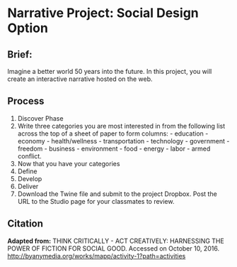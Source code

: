 # Narrative Project: Social Design Option

## Brief:

Imagine a better world 50 years into the future. In this project, you will create an interactive narrative hosted on the web.

## Process

1. Discover Phase
  1. Write three categories you are most interested in from the following list across the top of a sheet of paper to form columns:
    - education
    - economy
    - health/wellness
    - transportation
    - technology
    - government
    - freedom
    - business
    - environment
    - food
    - energy
    - labor
    - armed conflict.
  2. Now that you have your categories
2. Define
3. Develop
4. Deliver
  1. Download the Twine file and submit to the project Dropbox. Post the URL to the Studio page for your classmates to review.

## Citation
**Adapted from:** THINK CRITICALLY - ACT CREATIVELY: HARNESSING THE POWER OF FICTION FOR SOCIAL GOOD. Accessed on October 10, 2016. http://byanymedia.org/works/mapp/activity-1?path=activities